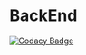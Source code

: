 # BackEnd

[![Codacy Badge](https://api.codacy.com/project/badge/Grade/cec72c16da64424fa2bd643c1ac7ec2b)](https://www.codacy.com/app/BigChatMate/BackEnd?utm_source=github.com&amp;utm_medium=referral&amp;utm_content=BigChatMate/BackEnd&amp;utm_campaign=Badge_Grade)
